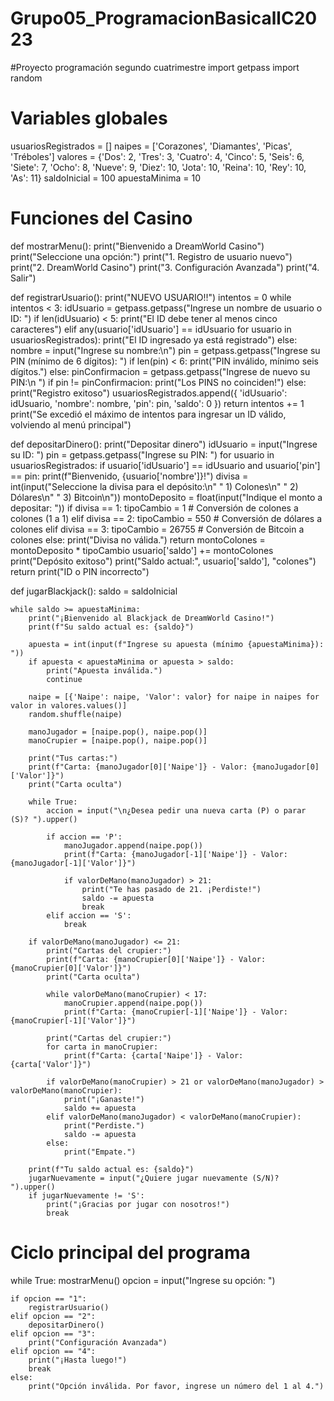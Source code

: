 # Grupo05_ProgramacionBasicallC2023
#Proyecto programación segundo cuatrimestre
import getpass
import random

# Variables globales
usuariosRegistrados = []
naipes = ['Corazones', 'Diamantes', 'Picas', 'Tréboles']
valores = {'Dos': 2, 'Tres': 3, 'Cuatro': 4, 'Cinco': 5, 'Seis': 6, 'Siete': 7,
           'Ocho': 8, 'Nueve': 9, 'Diez': 10, 'Jota': 10, 'Reina': 10, 'Rey': 10, 'As': 11}
saldoInicial = 100
apuestaMinima = 10

# Funciones del Casino
def mostrarMenu():
    print("Bienvenido a DreamWorld Casino")
    print("Seleccione una opción:")
    print("1. Registro de usuario nuevo")
    print("2. DreamWorld Casino")
    print("3. Configuración Avanzada")
    print("4. Salir")

def registrarUsuario():
    print("NUEVO USUARIO!!")
    intentos = 0
    while intentos < 3:
        idUsuario = getpass.getpass("Ingrese un nombre de usuario o ID: ")
        if len(idUsuario) < 5:
            print("El ID debe tener al menos cinco caracteres")
        elif any(usuario['idUsuario'] == idUsuario for usuario in usuariosRegistrados):
            print("El ID ingresado ya está registrado")
        else:
            nombre = input("Ingrese su nombre:\n")
            pin = getpass.getpass("Ingrese su PIN (mínimo de 6 dígitos): ")
            if len(pin) < 6:
                print("PIN inválido, mínimo seis dígitos.")
            else:
                pinConfirmacion = getpass.getpass("Ingrese de nuevo su PIN:\n ")
                if pin != pinConfirmacion:
                    print("Los PINS no coinciden!")
                else:
                    print("Registro exitoso")
                    usuariosRegistrados.append({
                        'idUsuario': idUsuario,
                        'nombre': nombre,
                        'pin': pin,
                        'saldo': 0
                    })
                    return
        intentos += 1
    print("Se excedió el máximo de intentos para ingresar un ID válido, volviendo al menú principal")

def depositarDinero():
    print("Depositar dinero")
    idUsuario = input("Ingrese su ID: ")
    pin = getpass.getpass("Ingrese su PIN: ")
    for usuario in usuariosRegistrados:
        if usuario['idUsuario'] == idUsuario and usuario['pin'] == pin:
            print(f"Bienvenido, {usuario['nombre']}!")
            divisa = int(input("Seleccione la divisa para el depósito:\n"
                            " 1) Colones\n"
                            " 2) Dólares\n"
                            " 3) Bitcoin\n"))
            montoDeposito = float(input("Indique el monto a depositar: "))
            if divisa == 1:
                tipoCambio = 1  # Conversión de colones a colones (1 a 1)
            elif divisa == 2:
                tipoCambio = 550  # Conversión de dólares a colones
            elif divisa == 3:
                tipoCambio = 26755  # Conversión de Bitcoin a colones
            else:
                print("Divisa no válida.")
                return
            montoColones = montoDeposito * tipoCambio
            usuario['saldo'] += montoColones
            print("Depósito exitoso")
            print("Saldo actual:", usuario['saldo'], "colones")
            return
    print("ID o PIN incorrecto")

def jugarBlackjack():
    saldo = saldoInicial

    while saldo >= apuestaMinima:
        print("¡Bienvenido al Blackjack de DreamWorld Casino!")
        print(f"Su saldo actual es: {saldo}")

        apuesta = int(input(f"Ingrese su apuesta (mínimo {apuestaMinima}): "))
        if apuesta < apuestaMinima or apuesta > saldo:
            print("Apuesta inválida.")
            continue

        naipe = [{'Naipe': naipe, 'Valor': valor} for naipe in naipes for valor in valores.values()]
        random.shuffle(naipe)

        manoJugador = [naipe.pop(), naipe.pop()]
        manoCrupier = [naipe.pop(), naipe.pop()]

        print("Tus cartas:")
        print(f"Carta: {manoJugador[0]['Naipe']} - Valor: {manoJugador[0]['Valor']}")
        print("Carta oculta")

        while True:
            accion = input("\n¿Desea pedir una nueva carta (P) o parar (S)? ").upper()

            if accion == 'P':
                manoJugador.append(naipe.pop())
                print(f"Carta: {manoJugador[-1]['Naipe']} - Valor: {manoJugador[-1]['Valor']}")

                if valorDeMano(manoJugador) > 21:
                    print("Te has pasado de 21. ¡Perdiste!")
                    saldo -= apuesta
                    break
            elif accion == 'S':
                break

        if valorDeMano(manoJugador) <= 21:
            print("Cartas del crupier:")
            print(f"Carta: {manoCrupier[0]['Naipe']} - Valor: {manoCrupier[0]['Valor']}")
            print("Carta oculta")

            while valorDeMano(manoCrupier) < 17:
                manoCrupier.append(naipe.pop())
                print(f"Carta: {manoCrupier[-1]['Naipe']} - Valor: {manoCrupier[-1]['Valor']}")

            print("Cartas del crupier:")
            for carta in manoCrupier:
                print(f"Carta: {carta['Naipe']} - Valor: {carta['Valor']}")

            if valorDeMano(manoCrupier) > 21 or valorDeMano(manoJugador) > valorDeMano(manoCrupier):
                print("¡Ganaste!")
                saldo += apuesta
            elif valorDeMano(manoJugador) < valorDeMano(manoCrupier):
                print("Perdiste.")
                saldo -= apuesta
            else:
                print("Empate.")

        print(f"Tu saldo actual es: {saldo}")
        jugarNuevamente = input("¿Quiere jugar nuevamente (S/N)? ").upper()
        if jugarNuevamente != 'S':
            print("¡Gracias por jugar con nosotros!")
            break

# Ciclo principal del programa
while True:
    mostrarMenu()
    opcion = input("Ingrese su opción: ")

    if opcion == "1":
        registrarUsuario()
    elif opcion == "2":
        depositarDinero()
    elif opcion == "3":
        print("Configuración Avanzada")
    elif opcion == "4":
        print("¡Hasta luego!")
        break
    else:
        print("Opción inválida. Por favor, ingrese un número del 1 al 4.")

